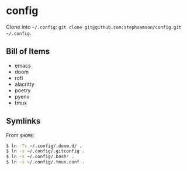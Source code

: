 # config

Clone into `~/.config`: `git clone git@github.com:stephsamson/config.git ~/.config`.

## Bill of Items

* emacs
* doom
* rofi
* alacritty
* poetry
* pyenv
* tmux

## Symlinks

From `$HOME`:

``` sh
$ ln -Ts ~/.config/.doom.d/ .
$ ln -s ~/.config/.gitconfig .
$ ln -s ~/.config/.bash* .
$ ln -s ~/.config/.tmux.conf .
```

